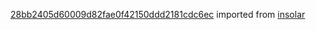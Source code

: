 [28bb2405d60009d82fae0f42150ddd2181cdc6ec](https://github.com/insolar/insolar/commit/28bb2405d60009d82fae0f42150ddd2181cdc6ec) imported from [insolar](https://github.com/insolar/insolar)
